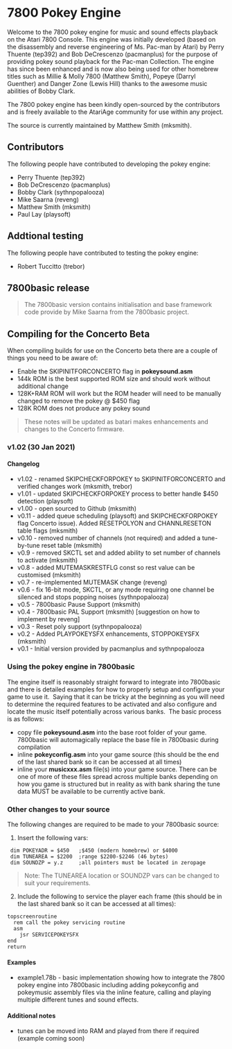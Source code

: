 # 7800 Pokey Engine

Welcome to the 7800 pokey engine for music and sound effects playback on the Atari 7800 Console. This engine was initially developed (based on the disassembly and reverse engineering of Ms. Pac-man by Atari) by Perry Thuente (tep392) and Bob DeCrescenzo (pacmanplus) for the purpose of providing pokey sound playback for the Pac-man Collection. The engine has since been enhanced and is now also being used for other homebrew titles such as Millie & Molly 7800 (Matthew Smith), Popeye (Darryl Guenther) and Danger Zone (Lewis Hill) thanks to the awesome music abilities of Bobby Clark.

The 7800 pokey engine has been kindly open-sourced by the contributors and is freely available to the AtariAge community for use within any project. 

The source is currently maintained by Matthew Smith (mksmith).

## Contributors
The following people have contributed to developing the pokey engine:

* Perry Thuente (tep392)
* Bob DeCrescenzo (pacmanplus)
* Bobby Clark (sythnpopalooza)
* Mike Saarna (reveng)
* Matthew Smith (mksmith) 
* Paul Lay (playsoft)

## Addtional testing
The following people have contributed to testing the pokey engine:

* Robert Tuccitto (trebor) 

## 7800basic release
> The 7800basic version contains initialisation and base framework code provide by Mike Saarna from the 7800basic project. 

## Compiling for the Concerto Beta
When compiling builds for use on the Concerto beta there are a couple of things you need to be aware of:
* Enable the SKIPINITFORCONCERTO flag in **pokeysound.asm**
* 144k ROM is the best supported ROM size and should work without additional change
* 128K+RAM ROM will work but the ROM header will need to be manually changed to remove the pokey @ $450 flag
* 128K ROM does not produce any pokey sound

> These notes will be updated as batari makes enhancements and changes to the Concerto firmware.

### v1.02 (30 Jan 2021)
#### Changelog
* v1.02 - renamed SKIPCHECKFORPOKEY to SKIPINITFORCONCERTO and verified changes work (mksmith, trebor)
* v1.01 - updated SKIPCHECKFORPOKEY process to better handle $450 detection (playsoft)
* v1.00 - open sourced to Github (mksmith)
* v0.11 - added queue scheduling (playsoft) and SKIPCHECKFORPOKEY flag Concerto issue). Added RESETPOLYON and CHANNLRESETON table flags (mksmith)
* v0.10 - removed number of channels (not required) and added a tune-by-tune reset table (mksmith)
* v0.9  - removed SKCTL set and added ability to set number of channels to activate (mksmith)
* v0.8  - added MUTEMASKRESTFLG const so rest value can be customised (mksmith)
* v0.7  - re-implemented MUTEMASK change (reveng)
* v0.6  - fix 16-bit mode, SKCTL, or any mode requiring one channel be silenced and stops popping noises (sythnpopalooza) 
* v0.5  - 7800basic Pause Support (mksmith)
* v0.4  - 7800basic PAL Support (mksmith) [suggestion on how to implement by reveng]
* v0.3  - Reset poly support (sythnpopalooza)
* v0.2  - Added PLAYPOKEYSFX enhancements, STOPPOKEYSFX (mksmith)
* v0.1  - Initial version provided by pacmanplus and sythnpopalooza

### Using the pokey engine in 7800basic
The engine itself is reasonably straight forward to integrate into 7800basic and there is detailed examples for how to properly setup and configure your game to use it.  Saying that it can be tricky at the beginning as you will need to determine the required features to be activated and also configure and locate the music itself potentially across various banks.  The basic process is as follows:

* copy file **pokeysound.asm** into the base root folder of your game. 7800basic will automagically replace the base file in 7800basic during compilation
* inline **pokeyconfig.asm** into your game source (this should be the end of the last shared bank so it can be accessed at all times)
* inline your **musicxxx.asm** file(s) into your game source. There can be one of more of these files spread across multiple banks depending on how you game is structured but in reality as with bank sharing the tune data MUST be available to be currently active bank.

### Other changes to your source
The following changes are required to be made to your 7800basic source:

1. Insert the following vars:
~~~~ 
 dim POKEYADR = $450   ;$450 (modern homebrew) or $4000
 dim TUNEAREA = $2200  ;range $2200-$2246 (46 bytes)            
 dim SOUNDZP = y.z     ;all pointers must be located in zeropage
~~~~ 
> Note: The TUNEAREA location or SOUNDZP vars can be changed to suit your requirements.

2. Include the following to service the player each frame (this should be in the last shared bank so it can be accessed at all times):
~~~~ 
topscreenroutine
  rem call the pokey servicing routine
  asm
    jsr SERVICEPOKEYSFX
end
return
~~~~ 

#### Examples
* example1.78b - basic implementation showing how to integrate the 7800 pokey engine into 7800basic including adding pokeyconfig and pokeymusic assembly files via the inline feature, calling and playing multiple different tunes and sound effects.

#### Additional notes
* tunes can be moved into RAM and played from there if required (example coming soon)
